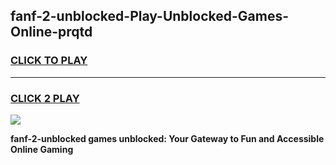 
## fanf-2-unblocked-Play-Unblocked-Games-Online-prqtd
<h3>
<a href="https://premium76.site?title=fanf-2-unblocked&ref=25A">CLICK TO PLAY</a></h3>
<hr>

<h3>
<a href="https://premium76.site?title=fanf-2-unblocked&ref=25A">CLICK 2 PLAY</a>
  
</h3>

<a href="https://premium76.site?title=fanf-2-unblocked&ref=25A"><img src="https://clearcache.store/games.png"></a>


**fanf-2-unblocked games unblocked: Your Gateway to Fun and Accessible Online Gaming**
